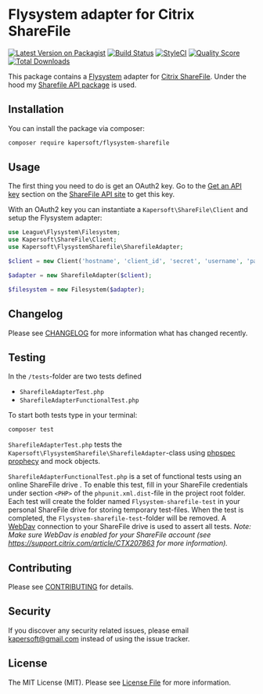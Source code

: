 # Flysystem adapter for Citrix ShareFile

[![Latest Version on Packagist](https://img.shields.io/packagist/v/kapersoft/flysystem-sharefile.svg?style=flat-square)](https://packagist.org/packages/kapersoft/flysystem-sharefile)
[![Build Status](https://img.shields.io/travis/kapersoft/flysystem-sharefile/master.svg?style=flat-square)](https://travis-ci.org/kapersoft/flysystem-sharefile)
[![StyleCI](https://styleci.io/repos/103178039/shield?branch=master)](https://styleci.io/repos/103178039)
[![Quality Score](https://img.shields.io/scrutinizer/g/kapersoft/flysystem-sharefile.svg?style=flat-square)](https://scrutinizer-ci.com/g/kapersoft/flysystem-sharefile)
[![Total Downloads](https://img.shields.io/packagist/dt/kapersoft/flysystem-sharefile.svg?style=flat-square)](https://packagist.org/packages/kapersoft/flysystem-sharefile)

This package contains a [Flysystem](https://flysystem.thephpleague.com/) adapter for [Citrix ShareFile](https://www.sharefile.com). Under the hood my [Sharefile API package](https://github.com/kapersoft/sharefile-api) is used.

## Installation
You can install the package via composer:

``` bash
composer require kapersoft/flysystem-sharefile
```

## Usage
The first thing you need to do is get an OAuth2 key. Go to the [Get an API key](https://api.sharefile.com/rest/oauth2-request.aspx) section on the [ShareFile API site](https://api.sharefile.com/) to get this key.

With an OAuth2 key you can instantiate a `Kapersoft\ShareFile\Client` and setup the Flysystem adapter:
``` php
use League\Flysystem\Filesystem;
use Kapersoft\ShareFile\Client;
use Kapersoft\FlysystemSharefile\SharefileAdapter;

$client = new Client('hostname', 'client_id', 'secret', 'username', 'password');

$adapter = new SharefileAdapter($client);

$filesystem = new Filesystem($adapter);
```

## Changelog
Please see [CHANGELOG](CHANGELOG.md) for more information what has changed recently.

## Testing
In the `/tests`-folder are two tests defined
- `SharefileAdapterTest.php`
- `SharefileAdapterFunctionalTest.php`

To start both tests type in your terminal:
``` bash
composer test
```

`SharefileAdapterTest.php` tests the `Kapersoft\FlysystemSharefile\SharefileAdapter`-class using [phpspec prophecy](https://github.com/phpspec/prophecy) and mock objects.

`SharefileAdapterFunctionalTest.php` is a set of functional tests using an online ShareFile drive . To enable this test, fill in your ShareFile credentials under section `<PHP>` of the `phpunit.xml.dist`-file in the project root folder. 
Each test will create the folder named `Flysystem-sharefile-test` in your personal ShareFile drive for storing temporary test-files. When the test is completed, the `Flysystem-sharefile-test`-folder will be removed.
A [WebDav](https://github.com/fruux/sabre-dav) connection to your ShareFile drive is used to assert all tests.
_Note: Make sure WebDav is enabled for your ShareFile account (see https://support.citrix.com/article/CTX207863 for more information)._

## Contributing
Please see [CONTRIBUTING](CONTRIBUTING.md) for details.

## Security
If you discover any security related issues, please email kapersoft@gmail.com instead of using the issue tracker.

## License
The MIT License (MIT). Please see [License File](LICENSE.txt) for more information.
